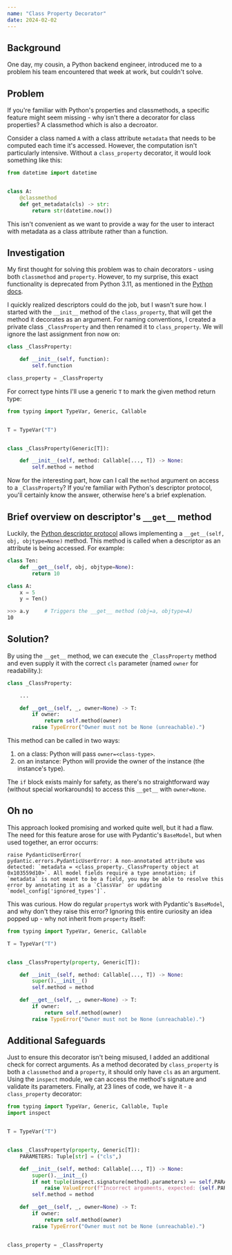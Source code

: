 ```yaml
---
name: "Class Property Decorator"
date: 2024-02-02
---
```


## Background

One day, my cousin, a Python backend engineer, introduced me to a problem his team encountered that week at work, but couldn't solve.

## Problem

If you're familiar with Python's properties and classmethods, a specific feature might seem missing - why isn't there a decorator for class properties? A classmethod which is also a decroator.

Consider a class named `A` with a class attribute `metadata` that needs to be computed each time it's accessed. However, the computation isn't particularly intensive. Without a `class_property` decorator, it would look something like this:

```python
from datetime import datetime


class A:
    @classmethod
    def get_metadata(cls) -> str:
        return str(datetime.now())

```

This isn't convenient as we want to provide a way for the user to interact with metadata as a class attribute rather than a function.

## Investigation

My first thought for solving this problem was to chain decorators - using both `classmethod` and `property`. However, to my surprise, this exact functionality is deprecated from Python 3.11, as mentioned in the [Python docs](https://docs.python.org/3/howto/descriptor.html#class-methods).

I quickly realized descriptors could do the job, but I wasn't sure how. I started with the `__init__` method of the `class_property`, that will get the method it decorates as an argument. For naming conventions, I created a private class `_ClassProperty` and then renamed it to `class_property`. We will ignore the last assignment fron now on:

```python
class _ClassProperty:

    def __init__(self, function):
        self.function

class_property = _ClassProperty
```

For correct type hints I'll use a generic `T` to mark the given method return type:

```python
from typing import TypeVar, Generic, Callable


T = TypeVar("T")


class _ClassProperty(Generic[T]):

    def __init__(self, method: Callable[..., T]) -> None:
        self.method = method

```

Now for the interesting part, how can I call the `method` argument on access to a `_ClassProperty`? If you're familiar with Python's descriptor protocol, you'll certainly know the answer, otherwise here's a brief explenation.

## Brief overview on descriptor's `__get__` method

Luckily, the [Python descriptor protocol](https://docs.python.org/3/howto/descriptor.html#descriptor-howto-guide) allows implementing a `__get__(self, obj, objtype=None)` method. This method is called when a descriptor as an attribute is being accessed. For example:

```python
class Ten:
    def __get__(self, obj, objtype=None):
        return 10

class A:
    x = 5
    y = Ten()
```

```bash
>>> a.y     # Triggers the __get__ method (obj=a, objtype=A)
10
```

## Solution?

By using the `__get__` method, we can execute the `_ClassProperty` method and even supply it with the correct `cls` parameter (named `owner` for readability.):

```python
class _ClassProperty:

    ...

    def __get__(self, _, owner=None) -> T:
        if owner:
            return self.method(owner)
        raise TypeError("Owner must not be None (unreachable).")

```

This method can be called in two ways:

1.  on a class: Python will pass `owner=<class-type>`.
2.  on an instance: Python will provide the owner of the instance (the instance's type).

The `if` block exists mainly for safety, as there's no straightforward way (without special workarounds) to access this `__get__` with `owner=None`.

## Oh no

This approach looked promising and worked quite well, but it had a flaw. The need for this feature arose for use with Pydantic's `BaseModel`, but when used together, an error occurrs:

```console
raise PydanticUserError(
pydantic.errors.PydanticUserError: A non-annotated attribute was detected: `metadata = <class_property._ClassProperty object at 0x103559d10>`. All model fields require a type annotation; if `metadata` is not meant to be a field, you may be able to resolve this error by annotating it as a `ClassVar` or updating `model_config['ignored_types']`.
```

This was curious. How do regular `property`s work with Pydantic's `BaseModel`, and why don't they raise this error? Ignoring this entire curiosity an idea popped up - why not inherit from `property` itself:

```python
from typing import TypeVar, Generic, Callable

T = TypeVar("T")


class _ClassProperty(property, Generic[T]):

    def __init__(self, method: Callable[..., T]) -> None:
        super().__init__()
        self.method = method

    def __get__(self, _, owner=None) -> T:
        if owner:
            return self.method(owner)
        raise TypeError("Owner must not be None (unreachable).")

```

## Additional Safeguards

Just to ensure this decorator isn't being misused, I added an additional check for correct arguments. As a method decorated by `class_property` is both a `classmethod` and a `property`, it should only have `cls` as an argument. Using the `inspect` module, we can access the method's signature and validate its parameters. Finally, at 23 lines of code, we have it - a `class_property` decorator:

```python
from typing import TypeVar, Generic, Callable, Tuple
import inspect


T = TypeVar("T")


class _ClassProperty(property, Generic[T]):
    PARAMETERS: Tuple[str] = ("cls",)

    def __init__(self, method: Callable[..., T]) -> None:
        super().__init__()
        if not tuple(inspect.signature(method).parameters) == self.PARAMETERS:
            raise ValueError(f"Incorrect arguments, expected: {self.PARAMETERS}.")
        self.method = method

    def __get__(self, _, owner=None) -> T:
        if owner:
            return self.method(owner)
        raise TypeError("Owner must not be None (unreachable).")


class_property = _ClassProperty
```
